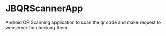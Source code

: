 JBQRScannerApp
==============

Android QR Scanning application to scan the qr code and make request to webserver for checking them..
